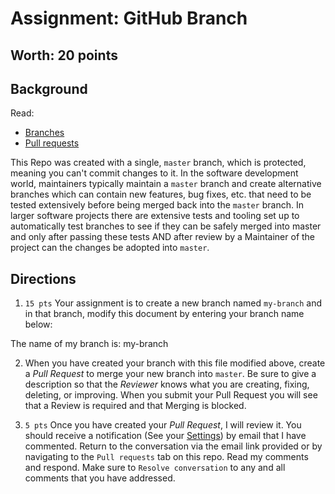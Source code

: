 # Assignment: GitHub Branch## Worth: 20 points## BackgroundRead:- [Branches](https://docs.github.com/en/free-pro-team@latest/github/collaborating-with-issues-and-pull-requests/about-branches)- [Pull requests](https://help.github.com/en/articles/creating-a-pull-request)This Repo was created with a single, `master` branch, which is protected, meaning you can't commit changes to it. In thesoftware development world, maintainers typically maintain a `master` branch and create alternative branches which cancontain new features, bug fixes, etc. that need to be tested extensively before being merged back into the `master` branch.In larger software projects there are extensive tests and tooling set up to automatically test branches to see if theycan be safely merged into master and only after passing these tests AND after review by a Maintainer of the projectcan the changes be adopted into `master`.## Directions1. `15 pts` Your assignment is to create a new branch named `my-branch` and in that branch, modify this document by entering your branch name below:The name of my branch is:  my-branch2. When you have created your branch with this file modified above, create a *Pull Request* to merge your new branch into `master`.Be sure to give a description so that the *Reviewer* knows what you are creating, fixing, deleting, or improving. When you submit your Pull Request you will see that a Review is required and that Merging is blocked.3. `5 pts` Once you have created your *Pull Request*, I will review it. You should receive a notification (See your [Settings](https://github.com/settings/notifications)) by email that I have commented. Return to the conversation via the email link provided or by navigating to the `Pull requests` tab on this repo. Read my comments and respond. Make sure to `Resolve conversation` to any and all comments that you have addressed.